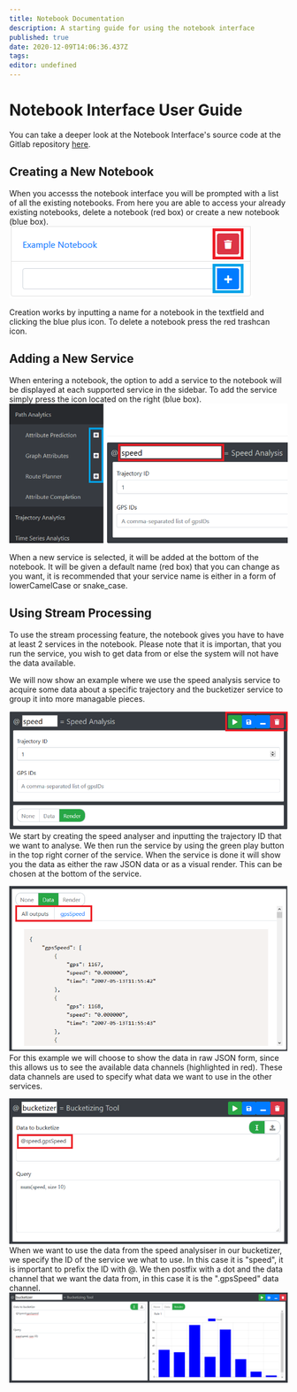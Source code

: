 ```yaml
---
title: Notebook Documentation
description: A starting guide for using the notebook interface
published: true
date: 2020-12-09T14:06:36.437Z
tags: 
editor: undefined
---
```


# Notebook Interface User Guide

You can take a deeper look at the Notebook Interface's source code at the Gitlab repository [here](https://daisy-git.cs.aau.dk/astep-2020-fall/UserInterfaceF20).

## Creating a New Notebook
When you accesss the notebook interface you will be prompted with a list of all the existing notebooks. From here you are able to access your already existing notebooks, delete a notebook (red box) or create a new notebook (blue box).
![notebookcreatedelete.png](/notebookcreatedelete.png)

Creation works by inputting a name for a notebook in the textfield and clicking the blue plus icon. To delete a notebook press the red trashcan icon.

## Adding a New Service
When entering a notebook, the option to add a service to the notebook will be displayed at each supported service in the sidebar. To add the service simply press the icon located on the right (blue box). 
![notebookadd.png](/notebookadd.png)

When a new service is selected, it will be added at the bottom of the notebook. It will be given a default name (red box) that you can change as you want, it is recommended that your service name is either in a form of lowerCamelCase or snake_case.

## Using Stream Processing
To use the stream processing feature, the notebook gives you have to have at least 2 services in the notebook. Please note that it is importan, that you run the service, you wish to get data from or else the system will not have the data available.

We will now show an example where we use the speed analysis service to acquire some data about a specific trajectory and the bucketizer service to group it into more managable pieces.

![notebookserial1.png](/notebookserial1.png)
We start by creating the speed analyser and inputting the trajectory ID that we want to analyse. We then run the service by using the green play button in the top right corner of the service. When the service is done it will show you the data as either the raw JSON data or as a visual render. This can be chosen at the bottom of the service.

![notebookserial2.png](/notebookserial2.png)
For this example we will choose to show the data in raw JSON form, since this allows us to see the available data channels (highlighted in red). These data channels are used to specify what data we want to use in the other services.

![notebookserial3.png](/notebookserial3.png)
When we want to use the data from the speed analysiser in our bucketizer, we specify the ID of the service we what to use. In this case it is "speed", it is important to prefix the ID with @. We then postfix with a dot and the data channel that we want the data from, in this case it is the ".gpsSpeed" data channel.
![notebookresult.png](/notebookresult.png)